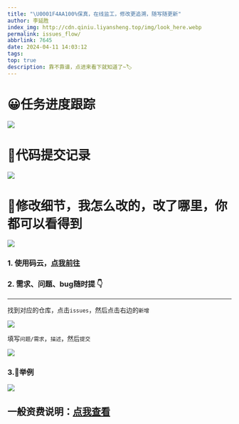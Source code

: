 ```yaml
---
title: "\U0001F4AA100%保真，在线监工，修改更追溯，随写随更新"
author: 李延胜
index_img: http://cdn.qiniu.liyansheng.top/img/look_here.webp
permalink: issues_flow/
abbrlink: 7645
date: 2024-04-11 14:03:12
tags:
top: true
description: 靠不靠谱，点进来看下就知道了~🏷
---
```

# 😀任务进度跟踪

![](http://cdn.qiniu.liyansheng.top/img/note2.png)
# 🎯代码提交记录
![](http://cdn.qiniu.liyansheng.top/img/note4.png)
# 📝修改细节，我怎么改的，改了哪里，你都可以看得到
![](http://cdn.qiniu.liyansheng.top/img/20240623140314.png)
### 1. 使用码云，[点我前往](https://gitee.com/)

### 2. 需求、问题、bug随时提     👇

---

找到对应的仓库，点击`issues`，然后点击右边的`新增`

![](http://cdn.qiniu.liyansheng.top/img/s1.png)

填写`问题/需求`，`描述`，然后`提交`

![](http://cdn.qiniu.liyansheng.top/img/s2.png)

### 3.🔑举例

![](http://cdn.qiniu.liyansheng.top/img/s3.png)

## 一般资费说明：[点我查看](/remote_help/)